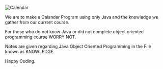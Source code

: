 ![Calendar](https://github.com/user-attachments/assets/25a4e069-7d9f-4bd0-bc31-4138c50d6484)


We are to make a Calander Program using only Java and the knowledge we gather from our current course.

For those who do not know Java or did not complete object oriented programming course WORRY NOT.

Notes are given regarding Java Object Oriented Programming in the File known as KNOWLEDGE.

Happy Coding.
